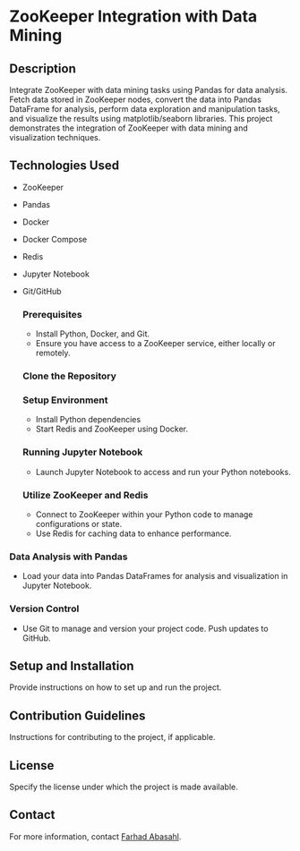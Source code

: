 # ZooKeeper Integration with Data Mining

## Description 
Integrate ZooKeeper with data mining tasks using Pandas for data analysis. Fetch data stored in ZooKeeper nodes, convert the data into Pandas DataFrame for analysis, perform data exploration and manipulation tasks, and visualize the results using matplotlib/seaborn libraries. This project demonstrates the integration of ZooKeeper with data mining and visualization techniques.

## Technologies Used
- ZooKeeper
- Pandas
- Docker
- Docker Compose
- Redis
- Jupyter Notebook
- Git/GitHub
  
  ### Prerequisites
  - Install Python, Docker, and Git.
  - Ensure you have access to a ZooKeeper service, either locally or remotely.

  ### Clone the Repository

  ### Setup Environment
  - Install Python dependencies
  - Start Redis and ZooKeeper using Docker.

  ### Running Jupyter Notebook
  - Launch Jupyter Notebook to access and run your Python notebooks.

  ### Utilize ZooKeeper and Redis
  - Connect to ZooKeeper within your Python code to manage configurations or state.
  - Use Redis for caching data to enhance performance.

 ### Data Analysis with Pandas
 - Load your data into Pandas DataFrames for analysis and visualization in Jupyter Notebook.

 ### Version Control
 - Use Git to manage and version your project code. Push updates to GitHub.
  
## Setup and Installation
Provide instructions on how to set up and run the project.

## Contribution Guidelines
Instructions for contributing to the project, if applicable.

## License
Specify the license under which the project is made available.

## Contact
For more information, contact [Farhad Abasahl](mailto:farhad@umd.edu).
